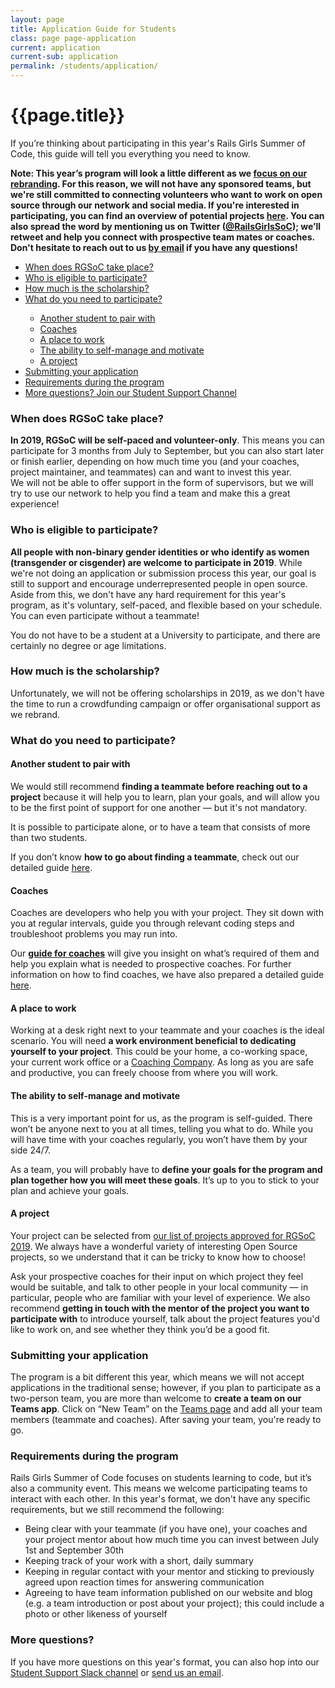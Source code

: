 ```yaml
---
layout: page
title: Application Guide for Students
class: page page-application
current: application
current-sub: application
permalink: /students/application/
---
```


<h1>{{page.title}}</h1>

<p>If you’re thinking about participating in this year's Rails Girls Summer of Code, this guide will tell you everything you need to know.</p>

<strong>Note: This year’s program will look a little different as we <a href="../blog/2019-03-20-the-future-of-rgsoc">focus on our rebranding</a>. For this reason, we will not have any sponsored teams, but we're still committed to connecting volunteers who want to work on open source through our network and social media. If you're interested in participating, you can find an overview of potential projects <a href="https://teams.railsgirlssummerofcode.org/projects">here</a>. You can also spread the word by mentioning us on Twitter (<a href="http://www.twitter.com/RailsGirlsSoC">@RailsGirlsSoC</a>); we’ll retweet and help you connect with prospective team mates or coaches. Don't hesitate to reach out to us <a href="mailto:contact@rgsoc.org">by email</a> if you have any questions!</strong>

<ul>
  <li><a href="#period">When does RGSoC take place?</a></li>
  <li><a href="#eligibility">Who is eligible to participate?</a></li>
  <li><a href="#stipend">How much is the scholarship?</a></li>
  <li><a href="#components">What do you need to participate?</a></li>
    <ul>
      <li><a href="#pair">Another student to pair with</a></li>
      <li><a href="#coaches">Coaches</a></li>
      <li><a href="#workplace">A place to work</a></li>
      <li><a href="#self-mgmt">The ability to self-manage and motivate</a></li>
      <li><a href="#project">A project</a></li>
    </ul>
  <li><a href="#place-application">Submitting your application</a></li>
  <li><a href="#requirements-program">Requirements during the program</a></li>
  <li><a href="#student-support">More questions? Join our Student Support Channel</a></li>
</ul>

<h3 id="period">When does RGSoC take place?</h3>

**In 2019, RGSoC will be self-paced and volunteer-only**. This means you can participate for 3 months from July to September, but you can also start later or finish earlier, depending on how much time you (and your coaches, project maintainer, and teammates) can and want to invest this year.  
We will not be able to offer support in the form of supervisors, but we will try to use our network to help you find a team and make this a great experience!    

<h3 id="eligibility">Who is eligible to participate?</h3>

**All people with non-binary gender identities or who identify as women (transgender or cisgender) are welcome to participate in 2019**. While we're not doing an application or submission process this year, our goal is still to support and encourage underrepresented people in open source. Aside from this, we don't have any hard requirement for this year's program, as it's voluntary, self-paced, and flexible based on your schedule. You can even participate without a teammate!  

You do not have to be a student at a University to participate, and there are certainly no degree or age limitations.  

<h3 id="stipend">How much is the scholarship?</h3>

Unfortunately, we will not be offering scholarships in 2019, as we don't have the time to run a crowdfunding campaign or offer organisational support as we rebrand. 

<h3 id="components">What do you need to participate?</h3>

<h4 id="pair">Another student to pair with</h4>

We would still recommend **finding a teammate before reaching out to a project** because it will help you to learn, plan your goals, and will allow you to be the first point of support for one another — but it's not mandatory.     

It is possible to participate alone, or to have a team that consists of more than two students.  

If you don’t know **how to go about finding a teammate**, check out our detailed guide <a href="/students/finding-your-team">here</a>.


<h4 id="coaches">Coaches</h4>

Coaches are developers who help you with your project. They sit down with you at regular intervals, guide you through relevant coding steps and troubleshoot problems you may run into.  
 

Our **<a href="/guide/coaching/">guide for coaches</a>** will give you insight on what’s required of them and help you explain what is needed to prospective coaches. For further information on how to find coaches, we have also prepared a detailed guide <a href="/students/finding-your-team">here</a>.


<h4 id="workplace">A place to work</h4>

Working at a desk right next to your teammate and your coaches is the ideal scenario. You will need **a work environment beneficial to dedicating yourself to your project**. This could be your home, a co-working space, your current work office or a <a href="/guide/coaching-company/">Coaching Company</a>. As long as you are safe and productive, you can freely choose from where you will work.


<h4 id="self-mgmt">The ability to self-manage and motivate</h4>

This is a very important point for us, as the program is self-guided. There won’t be anyone next to you at all times, telling you what to do. While you will have time with your coaches regularly, you won’t have them by your side 24/7.  

As a team, you will probably have to **define your goals for the program and plan together how you will meet these goals**. It’s up to you to stick to your plan and achieve your goals. 

<h4 id="project">A project</h4>

Your project can be selected from <a href="https://teams.railsgirlssummerofcode.org/projects">our list of projects approved for RGSoC 2019</a>. We always have a wonderful variety of interesting Open Source projects, so we understand that it can be tricky to know how to choose!

Ask your prospective coaches for their input on which project they feel would be suitable, and talk to other people in your local community — in particular, people who are familiar with your level of experience. We also recommend **getting in touch with the mentor of the project you want to participate with** to introduce yourself, talk about the project features you'd like to work on, and see whether they think you’d be a good fit.  


<h3 id="place-application">Submitting your application</h3>

The program is a bit different this year, which means we will not accept applications in the traditional sense; however, if you plan to participate as a two-person team, you are more than welcome to **create a team on our Teams app**. Click on “New Team” on the <a href="https://teams.railsgirlssummerofcode.org/teams">Teams page</a> and add all your team members (teammate and coaches). After saving your team, you're ready to go.  

<h3 id="requirements-program">Requirements during the program</h3>

Rails Girls Summer of Code focuses on students learning to code, but it’s also a community event. This means we welcome participating teams to interact with each other. In this year's format, we don't have any specific requirements, but we still recommend the following:

* Being clear with your teammate (if you have one), your coaches and your project mentor about how much time you can invest between July 1st and September 30th
* Keeping track of your work with a short, daily summary
* Keeping in regular contact with your mentor and sticking to previously agreed upon reaction times for answering communication
* Agreeing to have team information published on our website and blog (e.g. a team introduction or post about your project); this could include a photo or other likeness of yourself

<h3 id="student-support">More questions?</h3>

If you have more questions on this year's format, you can also hop into our <a href="https://rgsoc-application-support.herokuapp.com/">Student Support Slack channel</a> or <a href="mailto:contact@rgsoc.org">send us an email</a>.

